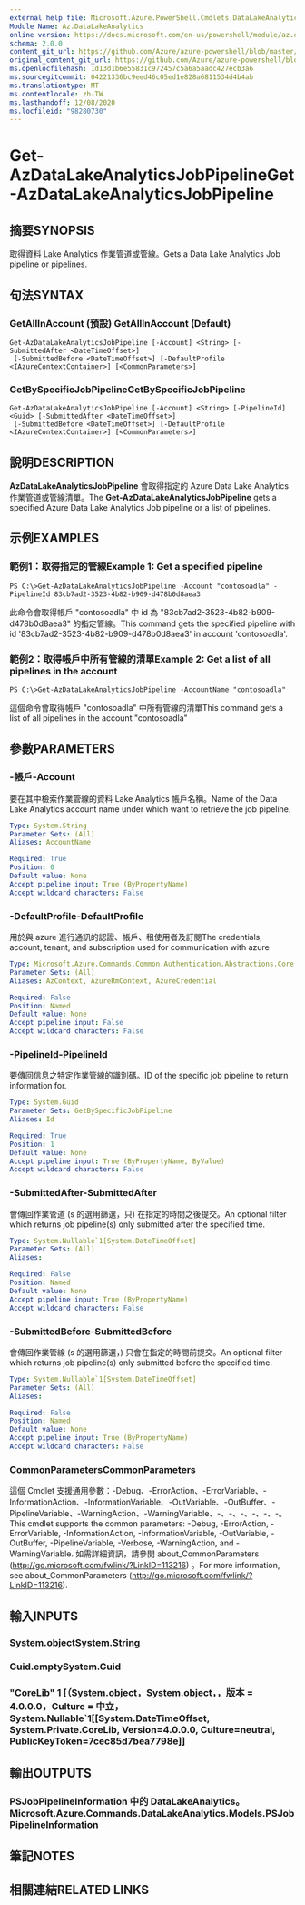 ```yaml
---
external help file: Microsoft.Azure.PowerShell.Cmdlets.DataLakeAnalytics.dll-Help.xml
Module Name: Az.DataLakeAnalytics
online version: https://docs.microsoft.com/en-us/powershell/module/az.datalakeanalytics/get-azdatalakeanalyticsjobpipeline
schema: 2.0.0
content_git_url: https://github.com/Azure/azure-powershell/blob/master/src/DataLakeAnalytics/DataLakeAnalytics/help/Get-AzDataLakeAnalyticsJobPipeline.md
original_content_git_url: https://github.com/Azure/azure-powershell/blob/master/src/DataLakeAnalytics/DataLakeAnalytics/help/Get-AzDataLakeAnalyticsJobPipeline.md
ms.openlocfilehash: 1d13d1b6e55831c972457c5a6a5aadc427ecb3a6
ms.sourcegitcommit: 04221336bc9eed46c05ed1e828a6811534d4b4ab
ms.translationtype: MT
ms.contentlocale: zh-TW
ms.lasthandoff: 12/08/2020
ms.locfileid: "98280730"
---
```

# <span data-ttu-id="aa8ac-101">Get-AzDataLakeAnalyticsJobPipeline</span><span class="sxs-lookup"><span data-stu-id="aa8ac-101">Get-AzDataLakeAnalyticsJobPipeline</span></span>

## <span data-ttu-id="aa8ac-102">摘要</span><span class="sxs-lookup"><span data-stu-id="aa8ac-102">SYNOPSIS</span></span>
<span data-ttu-id="aa8ac-103">取得資料 Lake Analytics 作業管道或管線。</span><span class="sxs-lookup"><span data-stu-id="aa8ac-103">Gets a Data Lake Analytics Job pipeline or pipelines.</span></span>

## <span data-ttu-id="aa8ac-104">句法</span><span class="sxs-lookup"><span data-stu-id="aa8ac-104">SYNTAX</span></span>

### <span data-ttu-id="aa8ac-105">GetAllInAccount (預設) </span><span class="sxs-lookup"><span data-stu-id="aa8ac-105">GetAllInAccount (Default)</span></span>
```
Get-AzDataLakeAnalyticsJobPipeline [-Account] <String> [-SubmittedAfter <DateTimeOffset>]
 [-SubmittedBefore <DateTimeOffset>] [-DefaultProfile <IAzureContextContainer>] [<CommonParameters>]
```

### <span data-ttu-id="aa8ac-106">GetBySpecificJobPipeline</span><span class="sxs-lookup"><span data-stu-id="aa8ac-106">GetBySpecificJobPipeline</span></span>
```
Get-AzDataLakeAnalyticsJobPipeline [-Account] <String> [-PipelineId] <Guid> [-SubmittedAfter <DateTimeOffset>]
 [-SubmittedBefore <DateTimeOffset>] [-DefaultProfile <IAzureContextContainer>] [<CommonParameters>]
```

## <span data-ttu-id="aa8ac-107">說明</span><span class="sxs-lookup"><span data-stu-id="aa8ac-107">DESCRIPTION</span></span>
<span data-ttu-id="aa8ac-108">**AzDataLakeAnalyticsJobPipeline** 會取得指定的 Azure Data Lake Analytics 作業管道或管線清單。</span><span class="sxs-lookup"><span data-stu-id="aa8ac-108">The **Get-AzDataLakeAnalyticsJobPipeline** gets a specified Azure Data Lake Analytics Job pipeline or a list of pipelines.</span></span>

## <span data-ttu-id="aa8ac-109">示例</span><span class="sxs-lookup"><span data-stu-id="aa8ac-109">EXAMPLES</span></span>

### <span data-ttu-id="aa8ac-110">範例1：取得指定的管線</span><span class="sxs-lookup"><span data-stu-id="aa8ac-110">Example 1: Get a specified pipeline</span></span>
```
PS C:\>Get-AzDataLakeAnalyticsJobPipeline -Account "contosoadla" -PipelineId 83cb7ad2-3523-4b82-b909-d478b0d8aea3
```

<span data-ttu-id="aa8ac-111">此命令會取得帳戶 "contosoadla" 中 id 為 "83cb7ad2-3523-4b82-b909-d478b0d8aea3" 的指定管線。</span><span class="sxs-lookup"><span data-stu-id="aa8ac-111">This command gets the specified pipeline with id '83cb7ad2-3523-4b82-b909-d478b0d8aea3' in account 'contosoadla'.</span></span>

### <span data-ttu-id="aa8ac-112">範例2：取得帳戶中所有管線的清單</span><span class="sxs-lookup"><span data-stu-id="aa8ac-112">Example 2: Get a list of all pipelines in the account</span></span>
```
PS C:\>Get-AzDataLakeAnalyticsJobPipeline -AccountName "contosoadla"
```

<span data-ttu-id="aa8ac-113">這個命令會取得帳戶 "contosoadla" 中所有管線的清單</span><span class="sxs-lookup"><span data-stu-id="aa8ac-113">This command gets a list of all pipelines in the account "contosoadla"</span></span>

## <span data-ttu-id="aa8ac-114">參數</span><span class="sxs-lookup"><span data-stu-id="aa8ac-114">PARAMETERS</span></span>

### <span data-ttu-id="aa8ac-115">-帳戶</span><span class="sxs-lookup"><span data-stu-id="aa8ac-115">-Account</span></span>
<span data-ttu-id="aa8ac-116">要在其中檢索作業管線的資料 Lake Analytics 帳戶名稱。</span><span class="sxs-lookup"><span data-stu-id="aa8ac-116">Name of the Data Lake Analytics account name under which want to retrieve the job pipeline.</span></span>

```yaml
Type: System.String
Parameter Sets: (All)
Aliases: AccountName

Required: True
Position: 0
Default value: None
Accept pipeline input: True (ByPropertyName)
Accept wildcard characters: False
```

### <span data-ttu-id="aa8ac-117">-DefaultProfile</span><span class="sxs-lookup"><span data-stu-id="aa8ac-117">-DefaultProfile</span></span>
<span data-ttu-id="aa8ac-118">用於與 azure 進行通訊的認證、帳戶、租使用者及訂閱</span><span class="sxs-lookup"><span data-stu-id="aa8ac-118">The credentials, account, tenant, and subscription used for communication with azure</span></span>

```yaml
Type: Microsoft.Azure.Commands.Common.Authentication.Abstractions.Core.IAzureContextContainer
Parameter Sets: (All)
Aliases: AzContext, AzureRmContext, AzureCredential

Required: False
Position: Named
Default value: None
Accept pipeline input: False
Accept wildcard characters: False
```

### <span data-ttu-id="aa8ac-119">-PipelineId</span><span class="sxs-lookup"><span data-stu-id="aa8ac-119">-PipelineId</span></span>
<span data-ttu-id="aa8ac-120">要傳回信息之特定作業管線的識別碼。</span><span class="sxs-lookup"><span data-stu-id="aa8ac-120">ID of the specific job pipeline to return information for.</span></span>

```yaml
Type: System.Guid
Parameter Sets: GetBySpecificJobPipeline
Aliases: Id

Required: True
Position: 1
Default value: None
Accept pipeline input: True (ByPropertyName, ByValue)
Accept wildcard characters: False
```

### <span data-ttu-id="aa8ac-121">-SubmittedAfter</span><span class="sxs-lookup"><span data-stu-id="aa8ac-121">-SubmittedAfter</span></span>
<span data-ttu-id="aa8ac-122">會傳回作業管道 (s 的選用篩選，只) 在指定的時間之後提交。</span><span class="sxs-lookup"><span data-stu-id="aa8ac-122">An optional filter which returns job pipeline(s) only submitted after the specified time.</span></span>

```yaml
Type: System.Nullable`1[System.DateTimeOffset]
Parameter Sets: (All)
Aliases:

Required: False
Position: Named
Default value: None
Accept pipeline input: True (ByPropertyName)
Accept wildcard characters: False
```

### <span data-ttu-id="aa8ac-123">-SubmittedBefore</span><span class="sxs-lookup"><span data-stu-id="aa8ac-123">-SubmittedBefore</span></span>
<span data-ttu-id="aa8ac-124">會傳回作業管線 (s 的選用篩選，) 只會在指定的時間前提交。</span><span class="sxs-lookup"><span data-stu-id="aa8ac-124">An optional filter which returns job pipeline(s) only submitted before the specified time.</span></span>

```yaml
Type: System.Nullable`1[System.DateTimeOffset]
Parameter Sets: (All)
Aliases:

Required: False
Position: Named
Default value: None
Accept pipeline input: True (ByPropertyName)
Accept wildcard characters: False
```

### <span data-ttu-id="aa8ac-125">CommonParameters</span><span class="sxs-lookup"><span data-stu-id="aa8ac-125">CommonParameters</span></span>
<span data-ttu-id="aa8ac-126">這個 Cmdlet 支援通用參數：-Debug、-ErrorAction、-ErrorVariable、-InformationAction、-InformationVariable、-OutVariable、-OutBuffer、-PipelineVariable、-WarningAction、-WarningVariable、-、-、-、-、-、-。</span><span class="sxs-lookup"><span data-stu-id="aa8ac-126">This cmdlet supports the common parameters: -Debug, -ErrorAction, -ErrorVariable, -InformationAction, -InformationVariable, -OutVariable, -OutBuffer, -PipelineVariable, -Verbose, -WarningAction, and -WarningVariable.</span></span> <span data-ttu-id="aa8ac-127">如需詳細資訊，請參閱 about_CommonParameters (http://go.microsoft.com/fwlink/?LinkID=113216) 。</span><span class="sxs-lookup"><span data-stu-id="aa8ac-127">For more information, see about_CommonParameters (http://go.microsoft.com/fwlink/?LinkID=113216).</span></span>

## <span data-ttu-id="aa8ac-128">輸入</span><span class="sxs-lookup"><span data-stu-id="aa8ac-128">INPUTS</span></span>

### <span data-ttu-id="aa8ac-129">System.object</span><span class="sxs-lookup"><span data-stu-id="aa8ac-129">System.String</span></span>

### <span data-ttu-id="aa8ac-130">Guid.empty</span><span class="sxs-lookup"><span data-stu-id="aa8ac-130">System.Guid</span></span>

### <span data-ttu-id="aa8ac-131">"CoreLib" 1 [（System.object，System.object，，版本 = 4.0.0.0，Culture = 中立，</span><span class="sxs-lookup"><span data-stu-id="aa8ac-131">System.Nullable\`1[[System.DateTimeOffset, System.Private.CoreLib, Version=4.0.0.0, Culture=neutral, PublicKeyToken=7cec85d7bea7798e]]</span></span>

## <span data-ttu-id="aa8ac-132">輸出</span><span class="sxs-lookup"><span data-stu-id="aa8ac-132">OUTPUTS</span></span>

### <span data-ttu-id="aa8ac-133">PSJobPipelineInformation 中的 DataLakeAnalytics。</span><span class="sxs-lookup"><span data-stu-id="aa8ac-133">Microsoft.Azure.Commands.DataLakeAnalytics.Models.PSJobPipelineInformation</span></span>

## <span data-ttu-id="aa8ac-134">筆記</span><span class="sxs-lookup"><span data-stu-id="aa8ac-134">NOTES</span></span>

## <span data-ttu-id="aa8ac-135">相關連結</span><span class="sxs-lookup"><span data-stu-id="aa8ac-135">RELATED LINKS</span></span>

